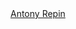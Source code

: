 <div class="badge-base LI-profile-badge" data-locale="en_US" data-size="large" data-theme="dark" data-type="HORIZONTAL" data-vanity="egeshi" data-version="v1"><a class="badge-base__link LI-simple-link" href="https://ua.linkedin.com/in/egeshi?trk=profile-badge">Antony Repin</a></div>
              

<!--
**lehcode/lehcode** is a ✨ _special_ ✨ repository because its `README.md` (this file) appears on your GitHub profile.

Here are some ideas to get you started:

- 🔭 I’m currently working on ...
- 🌱 I’m currently learning ...
- 👯 I’m looking to collaborate on ...
- 🤔 I’m looking for help with ...
- 💬 Ask me about ...
- 📫 How to reach me: ...
- 😄 Pronouns: ...
- ⚡ Fun fact: ...
-->
